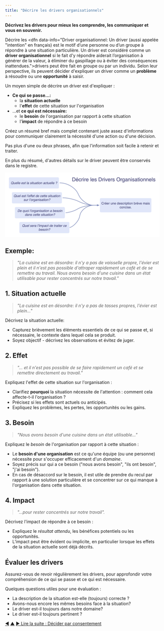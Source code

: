 ```yaml
---
title: "Décrire les drivers organisationnels"
---
```



<strong>Décrivez les drivers pour mieux les comprendre, les communiquer et vous en souvenir.</strong>

Décrire les <dfn data-info="Driver organisationnel: Un driver (aussi appelée "intention" en français) est le motif d’une personne ou d’un groupe à répondre à une situation particulière. Un driver est considéré comme un **driver organisationnel** si le fait d'y répondre aiderait l’organisation à générer de la valeur, à éliminer du gaspillage ou à éviter des conséquences inattendues.">drivers</dfn> peut être fait en groupe ou par un individu. Selon leur perspective, ils peuvent décider d'expliquer un driver comme un **problème** à résoudre ou une **opportunité** à saisir.

Un moyen simple de décrire un driver est d'expliquer :

- **Ce qui se passe...:** 
    - la **situation actuelle**
    - l'**effet** de cette situation sur l'organisation
- ...et **ce qui est nécessaire:** 
    - le **besoin** de l'organisation par rapport à cette situation
    - l'**impact** de répondre à ce besoin

Créez un résumé bref mais complet contenant juste assez d'informations pour communiquer clairement la nécessité d'une action ou d'une décision.

Pas plus d'une ou deux phrases, afin que l'information soit facile à retenir et traiter.

En plus du résumé, d'autres détails sur le driver peuvent être conservés dans le registre.

![Décrire les drivers organisationnels](img/process/describe-organizational-drivers.png)

## Exemple:

> *"La cuisine est en désordre: il n'y a pas de vaisselle propre, l'évier est plein et il n'est pas possible d'attraper rapidement un café et de se remettre au travail. Nous avons besoin d'une cuisine dans un état utilisable pour rester concentrés sur notre travail."*

## 1. Situation actuelle

> *"La cuisine est en désordre: il n'y a pas de tasses propres, l'évier est plein..."*

Décrivez la situation actuelle:

- Capturez brièvement les éléments essentiels de ce qui se passe et, si nécessaire, le contexte dans lequel cela se produit.
- Soyez objectif - décrivez les observations et évitez de juger.

## 2. Effet

> *"... et il n'est pas possible de se faire rapidement un café et se remettre directement au travail."*

Expliquez l'effet de cette situation sur l'organisation :

- Clarifiez **pourquoi** la situation nécessite de l'attention : comment cela affecte-t-il l'organisation ?
- Précisez si les effets sont actuels ou anticipés.
- Expliquez les problèmes, les pertes, les opportunités ou les gains.

## 3. Besoin

> *"Nous avons besoin d'une cuisine dans un état utilisable..."*

Expliquez le <dfn data-info="Besoin: L'absence de quelque chose de voulu ou jugé nécessaire (une exigence).">besoin</dfn> de l'organisation par rapport à cette situation :

- Le **besoin d'une organisation** est ce qu'une équipe (ou une personne) nécessite pour s'occuper efficacement d'un <dfn data-info="Domaine: Une zone d'influence, d’activité et de prise de décisions distincte au sein d'une organisation.">domaine</dfn>.
- Soyez précis sur qui a ce besoin ("nous avons besoin", "ils ont besoin", "j'ai besoin").
- En cas de désaccord sur le besoin, il est utile de prendre du recul par rapport à une solution particulière et se concentrer sur ce qui manque à l'organisation dans cette situation.

## 4. Impact

> *"...pour rester concentrés sur notre travail".*

Décrivez l'impact de répondre à ce besoin :

- Expliquez le <dfn data-info="Résultat attendu: Le résultat escompté d'un accord, d'une action, d'un projet ou d'une stratégie.">résultat attendu</dfn>, les bénéfices potentiels ou les opportunités.
- L’impact peut être évident ou implicite, en particulier lorsque les effets de la situation actuelle sont déjà décrits.

## Évaluer les drivers

Assurez-vous de revoir régulièrement les drivers, pour approfondir votre compréhension de ce qui se passe et ce qui est nécessaire.

Quelques questions utiles pour une évaluation :

- La description de la situation est-elle (toujours) correcte ?
- Avons-nous encore les mêmes besoins face à la situation?
- Le driver est-il toujours dans notre domaine?
- Le driver est-il toujours pertinent ?

<div class="bottom-nav">
<a href="navigate-via-tension.html" title="Retour à : Naviguer par tension">◀</a> <a href="co-creation-and-evolution.html" title="Remonter: Cocréer et évoluer">▲</a> <a href="consent-decision-making.html" title="">▶ Lire la suite : Décider par consentement</a>
</div>


<script type="text/javascript">
Mousetrap.bind('g n', function() {
    window.location.href = 'consent-decision-making.html';
    return false;
});
</script>

